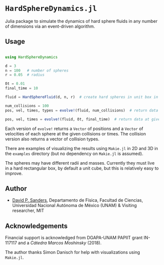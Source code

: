 # `HardSphereDynamics.jl`

Julia package to simulate the dynamics of hard sphere fluids in any number of dimensions via an event-driven algorithm.


## Usage

```julia

using HardSphereDynamics

d = 3
n = 100   # number of spheres
r = 0.05  # radius

δt = 0.01
final_time = 10

fluid = HardSphereFluid(d, n, r)  # create hard spheres in unit box in d dimensions

num_collisions = 100
pos, vel, times, types = evolve!(fluid, num_collisions)  # return data at each collision

pos, vel, times = evolve!(fluid, δt, final_time)  # return data at given times
```

Each version of `evolve!` returns a `Vector` of positions and a `Vector` of velocities of each sphere at the given collisions or times. The collision version also returns a vector of collision types.

There are examples of visualizing the results using `Makie.jl` in 2D and 3D in the `examples` directory
(but no dependency on `Makie.jl` is assumed).

The spheres may have different radii and masses. Currently they must live in a hard rectangular box, by default a unit cube, but this is relatively easy to improve.

## Author

- [David P. Sanders](http://sistemas.fciencias.unam.mx/~dsanders), Departamento de Física, Facultad de Ciencias, Universidad Nacional Autónoma de México (UNAM) & Visiting researcher, MIT



## Acknowledgements

Financial support is acknowledged from DGAPA-UNAM PAPIIT grant IN-117117 and a *Cátedra Marcos Moshinsky* (2018).

The author thanks Simon Danisch for help with visualizations using `Makie.jl`.
